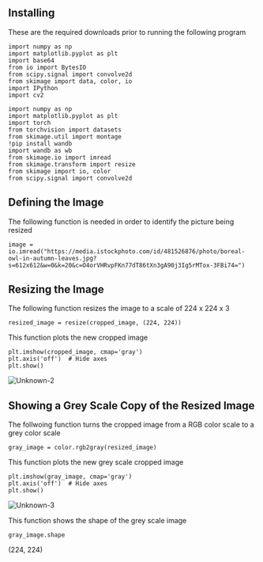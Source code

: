 ## Installing
These are the required downloads prior to running the following program
```
import numpy as np
import matplotlib.pyplot as plt
import base64
from io import BytesIO
from scipy.signal import convolve2d
from skimage import data, color, io
import IPython
import cv2

import numpy as np
import matplotlib.pyplot as plt
import torch
from torchvision import datasets
from skimage.util import montage
!pip install wandb
import wandb as wb
from skimage.io import imread
from skimage.transform import resize
from skimage import io, color
from scipy.signal import convolve2d
```
## Defining the Image
The following function is needed in order to identify the picture being resized
```
image = io.imread("https://media.istockphoto.com/id/481526876/photo/boreal-owl-in-autumn-leaves.jpg?s=612x612&w=0&k=20&c=O4orVHRvpFKn77dT86tXn3gA90j3Ig5rMTox-3FBi74=")
```
## Resizing the Image
The following function resizes the image to a scale of 224 x 224 x 3
```
resized_image = resize(cropped_image, (224, 224))
```
This function plots the new cropped image
```
plt.imshow(cropped_image, cmap='gray')
plt.axis('off')  # Hide axes
plt.show()
```
![Unknown-2](https://github.com/Carlbronge/Imagery/assets/143009718/62c3170b-c138-4a0f-aef1-959daf7f57a3)

## Showing a Grey Scale Copy of the Resized Image
The follwoing function turns the cropped image from a RGB color scale to a grey color scale
```
gray_image = color.rgb2gray(resized_image)
```
This function plots the new grey scale cropped image
```
plt.imshow(gray_image, cmap='gray')
plt.axis('off')  # Hide axes
plt.show()
```
![Unknown-3](https://github.com/Carlbronge/Imagery/assets/143009718/75a292a0-02c0-4daa-b054-43b50737d200)

This function shows the shape of the grey scale image
```
gray_image.shape
```
(224, 224)
